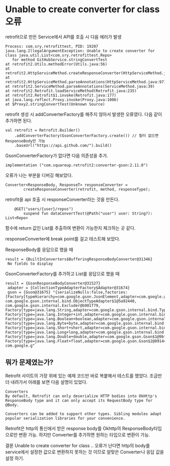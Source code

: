 # Unable to create converter for class 오류

retrofit으로 만든 Service에서 API를 호출 시 다음 에러가 발생
```
Process: com.sry.retrofittest, PID: 19207
java.lang.IllegalArgumentException: Unable to create converter for class java.util.List<com.sry.retrofittest.Repo>
   for method GitHubService.stringConvertTest
at retrofit2.Utils.methodError(Utils.java:56)
at retrofit2.HttpServiceMethod.createResponseConverter(HttpServiceMethod.java:139)
at retrofit2.HttpServiceMethod.parseAnnotations(HttpServiceMethod.java:97)
at retrofit2.ServiceMethod.parseAnnotations(ServiceMethod.java:39)
at retrofit2.Retrofit.loadServiceMethod(Retrofit.java:235)
at retrofit2.Retrofit$1.invoke(Retrofit.java:177)
at java.lang.reflect.Proxy.invoke(Proxy.java:1006)
at $Proxy2.stringConvertTest(Unknown Source)
```

retrofit 생성 시 addConverterFactory를 해주지 않아서 발생한 오류였다.
다음 같이 추가하면 된다.
```
val retrofit = Retrofit.Builder()
    .addConverterFactory(GsonConverterFactory.create()) // 필터 없으면 ResponseBody만 가능
    .baseUrl("https://api.github.com/").build()
```
GsonConverterFactory가 없다면 다음 의존성을 추가.
```
implementation ("com.squareup.retrofit2:converter-gson:2.11.0")
```

오류가 나는 부분을 디버깅 해보았다.
```
Converter<ResponseBody, ResponseT> responseConverter =
        createResponseConverter(retrofit, method, responseType);
```
retrofit을 api 호출 시 responseConverter라는 것을 만든다.

```
    @GET("users/{user}/repos")
        suspend fun dataConvertTest(@Path("user") user: String?): List<Repo>
``` 
함수에 return 값인 List<Repo>를 추출하여 변환이 가능한지 체크하는 곳 같다.

responseConverter에 break point를 걸고 테스트해 보았다.

ResponseBody를 응답으로 했을 때
```
result = {BuiltInConverters$BufferingResponseBodyConverter@31346} 
 No fields to display
```

GsonConverterFactory를 추가하고 List<Repo>를 응답으로 했을 때
```
result = {GsonResponseBodyConverter@31527} 
 adapter = {CollectionTypeAdapterFactory$Adapter@31674} 
 gson = {Gson@31675} "{serializeNulls:false,factories:[Factory[typeHierarchy=com.google.gson.JsonElement,adapter=com.google.gson.internal.bind.TypeAdapters$28@eb9b3c3], com.google.gson.internal.bind.ObjectTypeAdapter$1@5a92440, com.google.gson.internal.Excluder@b901f79, Factory[type=java.lang.String,adapter=com.google.gson.internal.bind.TypeAdapters$15@68a74be], Factory[type=java.lang.Integer+int,adapter=com.google.gson.internal.bind.TypeAdapters$7@179c91f], Factory[type=java.lang.Boolean+boolean,adapter=com.google.gson.internal.bind.TypeAdapters$3@91c446c], Factory[type=java.lang.Byte+byte,adapter=com.google.gson.internal.bind.TypeAdapters$5@56a3a35], Factory[type=java.lang.Short+short,adapter=com.google.gson.internal.bind.TypeAdapters$6@5f51eca], Factory[type=java.lang.Long+long,adapter=com.google.gson.internal.bind.TypeAdapters$11@2fbd83b], Factory[type=java.lang.Double+double,adapter=com.google.gson.Gson$1@9bf3b58], Factory[type=java.lang.Float+float,adapter=com.google.gson.Gson$2@89144b1], com.google.g"
```

## 뭐가 문제였는가?
Retrofit 사이트의 가장 위에 있는 예제 코드만 바로 복붙해서 테스트를 했었다.
조금만 더 내려가서 아래를 보면 다음 설명이 있었다.  

```
Converters
By default, Retrofit can only deserialize HTTP bodies into OkHttp's ResponseBody type and it can only accept its RequestBody type for @Body.

Converters can be added to support other types. Sibling modules adapt popular serialization libraries for your convenience.
```
Retrofit은 http의 통신에서 받은 response body를 Okhttp의 ResponseBody타입 으로만 변환 가능. 하지만 Converter를 추가하면 원하는 타입으로 변환이 가능.

결론
Unable to create converter for class .. 오류가 난다면 http의 body를 service에서 설정한 값으로 변환하지 못하는 것 이므로 알맞은 Converter나 응답 값을 설정 하기.  